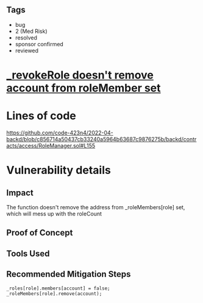 ## Tags

- bug
- 2 (Med Risk)
- resolved
- sponsor confirmed
- reviewed

# [_revokeRole doesn't remove account from roleMember set](https://github.com/code-423n4/2022-04-backd-findings/issues/164) 

# Lines of code

https://github.com/code-423n4/2022-04-backd/blob/c856714a50437cb33240a5964b63687c9876275b/backd/contracts/access/RoleManager.sol#L155


# Vulnerability details

## Impact
The function doesn't remove the address from _roleMembers[role] set, which will mess up with the roleCount

## Proof of Concept

## Tools Used

## Recommended Mitigation Steps
```
_roles[role].members[account] = false;
_roleMembers[role].remove(account);
```

